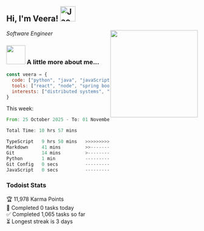 <h2> Hi, I'm Veera! <img src="https://raw.githubusercontent.com/Tarikul-Islam-Anik/Animated-Fluent-Emojis/master/Emojis/Activities/Jack-O-Lantern.png" alt="Jack-O-Lantern" width="40" height="40" /></h2>
<img align='right' src="https://user-images.githubusercontent.com/74038190/213911110-aedbef38-a29f-4b6b-a65c-11608b4f75a5.gif" width="230">
<p><em>Software Engineer</em></p>


### <img src="https://user-images.githubusercontent.com/74038190/216656963-09118229-8a9e-4af0-910c-c37f35f2e210.gif" width="50"> A little more about me...  

```javascript
const veera = {
  code: ["python", "java", "javaScript", "typeScript", "c++"],
  tools: ["react", "node", "spring boot", "docker", "next.JS", "aws"],
  interests: ["distributed systems", "enterprise software", "parallel computing", "cloud computing", "machine learning", "AI"]
}
```
This week:
<!--START_SECTION:waka-->

```rust
From: 25 October 2025 - To: 01 November 2025

Total Time: 10 hrs 57 mins

TypeScript   9 hrs 50 mins   >>>>>>>>>>>>>>>>>>>>>>---   89.82 %
Markdown     41 mins         >>-----------------------   06.24 %
Git          14 mins         >------------------------   02.22 %
Python       1 min           -------------------------   00.28 %
Git Config   0 secs          -------------------------   00.10 %
JavaScript   0 secs          -------------------------   00.00 %
```

<!--END_SECTION:waka-->


### Todoist Stats

<!-- TODO-IST:START -->
🏆  11,978 Karma Points           
🌸  Completed 0 tasks today           
✅  Completed 1,065 tasks so far           
⏳  Longest streak is 3 days
<!-- TODO-IST:END -->
<!--
Profile views:
[![](https://visitcount.itsvg.in/api?id=veeravivekt&label=Profile%20Views&color=1&icon=2&pretty=false)](https://visitcount.itsvg.in)
-->
